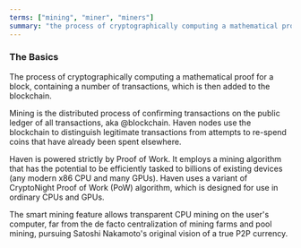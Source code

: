 ```yaml
---
terms: ["mining", "miner", "miners"]
summary: "the process of cryptographically computing a mathematical proof for a block, containing a number of transactions, which is then added to the blockchain"
---
```


### The Basics

The process of cryptographically computing a mathematical proof for a block, containing a number of transactions, which is then added to the blockchain.

Mining is the distributed process of confirming transactions on the public ledger of all transactions, aka @blockchain.  Haven nodes use the blockchain to distinguish legitimate transactions from attempts to re-spend coins that have already been spent elsewhere.

Haven is powered strictly by Proof of Work. It employs a mining algorithm that has the potential to be efficiently tasked to billions of existing devices (any modern x86 CPU and many GPUs). Haven uses a variant of CryptoNight Proof of Work (PoW) algorithm, which is designed for use in ordinary CPUs and GPUs.

The smart mining feature allows transparent CPU mining on the user's computer, far from the de facto centralization of mining farms and pool mining, pursuing Satoshi Nakamoto's original vision of a true P2P currency.
